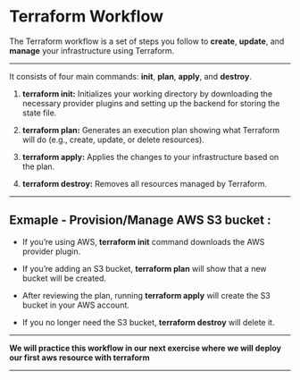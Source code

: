 # Terraform Workflow

The Terraform workflow is a set of steps you follow to **create**, **update**, and **manage** your infrastructure using Terraform.

---

It consists of four main commands: **init**, **plan**, **apply**, and **destroy**.

1. **terraform init:** Initializes your working directory by downloading the necessary provider plugins and setting up the backend for storing the state file.

2. **terraform plan:** Generates an execution plan showing what Terraform will do (e.g., create, update, or delete resources).

3. **terraform apply:** Applies the changes to your infrastructure based on the plan.

4. **terraform destroy:** Removes all resources managed by Terraform.

---

## Exmaple - Provision/Manage AWS S3 bucket :

- If you’re using AWS, **terraform init** command downloads the AWS provider plugin.

- If you’re adding an S3 bucket, **terraform plan** will show that a new bucket will be created.

- After reviewing the plan, running **terraform apply** will create the S3 bucket in your AWS account.

- If you no longer need the S3 bucket, **terraform destroy** will delete it. 

---

**We will practice this workflow in our next exercise where we will deploy our first aws resource with terraform**

---
